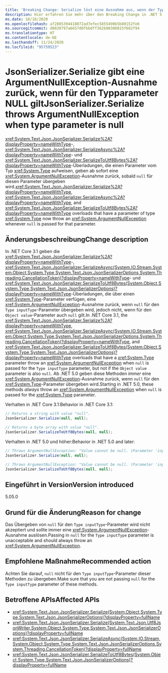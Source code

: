 ```yaml
---
title: 'Breaking Change: Serialize löst eine Ausnahme aus, wenn der Typparameter NULL ist.'
description: Hier erfahren Sie mehr über den Breaking Change in .NET 5.0, durch den die Serialisierungsmethoden für JsonSerialize, die einen Typparameter aufweisen, jetzt eine Ausnahme auslösen, wenn ein NULL-Wert für diesen Parameter übergeben wird.
ms.date: 10/18/2020
ms.openlocfilehash: af2885394418072ad7efec5855490b5b80152fe6
ms.sourcegitcommit: d8020797a6657d0fbbdff362b80300815f682f94
ms.translationtype: HT
ms.contentlocale: de-DE
ms.lasthandoff: 11/24/2020
ms.locfileid: "95759523"
---
```

# <a name="jsonserializerserialize-throws-argumentnullexception-when-type-parameter-is-null"></a><span data-ttu-id="35689-103">JsonSerializer.Serialize gibt eine ArgumentNullException-Ausnahme zurück, wenn für den Typparameter NULL gilt</span><span class="sxs-lookup"><span data-stu-id="35689-103">JsonSerializer.Serialize throws ArgumentNullException when type parameter is null</span></span>

<span data-ttu-id="35689-104"><xref:System.Text.Json.JsonSerializer.Serialize%2A?displayProperty=nameWithType>-, <xref:System.Text.Json.JsonSerializer.SerializeAsync%2A?displayProperty=nameWithType>- und <xref:System.Text.Json.JsonSerializer.SerializeToUtf8Bytes%2A?displayProperty=nameWithType>-Überladungen, die einen Parameter vom Typ <xref:System.Type> aufweisen, geben ab sofort eine <xref:System.ArgumentNullException>-Ausnahme zurück, sobald `null` für diesen Parameter übergeben wird.</span><span class="sxs-lookup"><span data-stu-id="35689-104"><xref:System.Text.Json.JsonSerializer.Serialize%2A?displayProperty=nameWithType>, <xref:System.Text.Json.JsonSerializer.SerializeAsync%2A?displayProperty=nameWithType>, and <xref:System.Text.Json.JsonSerializer.SerializeToUtf8Bytes%2A?displayProperty=nameWithType> overloads that have a parameter of type <xref:System.Type> now throw an <xref:System.ArgumentNullException> whenever `null` is passed for that parameter.</span></span>

## <a name="change-description"></a><span data-ttu-id="35689-105">Änderungsbeschreibung</span><span class="sxs-lookup"><span data-stu-id="35689-105">Change description</span></span>

<span data-ttu-id="35689-106">In .NET Core 3.1 geben die <xref:System.Text.Json.JsonSerializer.Serialize%2A?displayProperty=nameWithType>-, <xref:System.Text.Json.JsonSerializer.SerializeAsync(System.IO.Stream,System.Object,System.Type,System.Text.Json.JsonSerializerOptions,System.Threading.CancellationToken)?displayProperty=nameWithType>- und <xref:System.Text.Json.JsonSerializer.SerializeToUtf8Bytes(System.Object,System.Type,System.Text.Json.JsonSerializerOptions)?displayProperty=nameWithType>-Überladungen, die über einen <xref:System.Type>-Parameter verfügen, eine <xref:System.ArgumentNullException>-Ausnahme zurück, wenn `null` für den `Type inputType`-Parameter übergeben wird, jedoch nicht, wenn für den `Object value`-Parameter auch `null` gilt.</span><span class="sxs-lookup"><span data-stu-id="35689-106">In .NET Core 3.1, the <xref:System.Text.Json.JsonSerializer.Serialize%2A?displayProperty=nameWithType>, <xref:System.Text.Json.JsonSerializer.SerializeAsync(System.IO.Stream,System.Object,System.Type,System.Text.Json.JsonSerializerOptions,System.Threading.CancellationToken)?displayProperty=nameWithType>, and <xref:System.Text.Json.JsonSerializer.SerializeToUtf8Bytes(System.Object,System.Type,System.Text.Json.JsonSerializerOptions)?displayProperty=nameWithType> overloads that have a <xref:System.Type> parameter throw an <xref:System.ArgumentNullException> when `null` is passed for the `Type inputType` parameter, but not if the `Object value` parameter is also `null`.</span></span> <span data-ttu-id="35689-107">Ab .NET 5.0 geben diese Methoden *immer* eine <xref:System.ArgumentNullException>-Ausnahme zurück, wenn `null` für den <xref:System.Type>-Parameter übergeben wird.</span><span class="sxs-lookup"><span data-stu-id="35689-107">Starting in .NET 5.0, these methods *always* throw an <xref:System.ArgumentNullException> when `null` is passed for the <xref:System.Type> parameter.</span></span>

<span data-ttu-id="35689-108">Verhalten in .NET Core 3.1:</span><span class="sxs-lookup"><span data-stu-id="35689-108">Behavior in .NET Core 3.1:</span></span>

```csharp
// Returns a string with value "null".
JsonSerializer.Serialize(null, null);

// Returns a byte array with value "null".
JsonSerializer.SerializeToUtf8Bytes(null, null);
```

<span data-ttu-id="35689-109">Verhalten in .NET 5.0 und höher:</span><span class="sxs-lookup"><span data-stu-id="35689-109">Behavior in .NET 5.0 and later:</span></span>

```csharp
// Throws ArgumentNullException: "Value cannot be null. (Parameter 'inputType')".
JsonSerializer.Serialize(null, null);

// Throws ArgumentNullException: "Value cannot be null. (Parameter 'inputType')".
JsonSerializer.SerializeToUtf8Bytes(null, null);
```

## <a name="version-introduced"></a><span data-ttu-id="35689-110">Eingeführt in Version</span><span class="sxs-lookup"><span data-stu-id="35689-110">Version introduced</span></span>

<span data-ttu-id="35689-111">5.0</span><span class="sxs-lookup"><span data-stu-id="35689-111">5.0</span></span>

## <a name="reason-for-change"></a><span data-ttu-id="35689-112">Grund für die Änderung</span><span class="sxs-lookup"><span data-stu-id="35689-112">Reason for change</span></span>

<span data-ttu-id="35689-113">Das Übergeben von `null` für den `Type inputType`-Parameter wird nicht akzeptiert und sollte immer eine <xref:System.ArgumentNullException>-Ausnahme auslösen.</span><span class="sxs-lookup"><span data-stu-id="35689-113">Passing in `null` for the `Type inputType` parameter is unacceptable and should always throw an <xref:System.ArgumentNullException>.</span></span>

## <a name="recommended-action"></a><span data-ttu-id="35689-114">Empfohlene Maßnahme</span><span class="sxs-lookup"><span data-stu-id="35689-114">Recommended action</span></span>

<span data-ttu-id="35689-115">Achten Sie darauf, `null` nicht für den `Type inputType`-Parameter dieser Methoden zu übergeben.</span><span class="sxs-lookup"><span data-stu-id="35689-115">Make sure that you are not passing `null` for the `Type inputType` parameter of these methods.</span></span>

## <a name="affected-apis"></a><span data-ttu-id="35689-116">Betroffene APIs</span><span class="sxs-lookup"><span data-stu-id="35689-116">Affected APIs</span></span>

- <xref:System.Text.Json.JsonSerializer.Serialize(System.Object,System.Type,System.Text.Json.JsonSerializerOptions)?displayProperty=fullName>
- <xref:System.Text.Json.JsonSerializer.Serialize(System.Text.Json.Utf8JsonWriter,System.Object,System.Type,System.Text.Json.JsonSerializerOptions)?displayProperty=fullName>
- <xref:System.Text.Json.JsonSerializer.SerializeAsync(System.IO.Stream,System.Object,System.Type,System.Text.Json.JsonSerializerOptions,System.Threading.CancellationToken)?displayProperty=fullName>
- <xref:System.Text.Json.JsonSerializer.SerializeToUtf8Bytes(System.Object,System.Type,System.Text.Json.JsonSerializerOptions)?displayProperty=fullName>

<!--

### Affected APIs

- `M:System.Text.Json.JsonSerializer.Serialize(System.Object,System.Type,System.Text.Json.JsonSerializerOptions)`
- `M:System.Text.Json.JsonSerializer.Serialize(System.Text.Json.Utf8JsonWriter,System.Object,System.Type,System.Text.Json.JsonSerializerOptions)`
- `M:System.Text.Json.JsonSerializer.SerializeAsync(System.IO.Stream,System.Object,System.Type,System.Text.Json.JsonSerializerOptions,System.Threading.CancellationToken)`
- `M:System.Text.Json.JsonSerializer.SerializeToUtf8Bytes(System.Object,System.Type,System.Text.Json.JsonSerializerOptions)`

### Category

Serialization

-->

